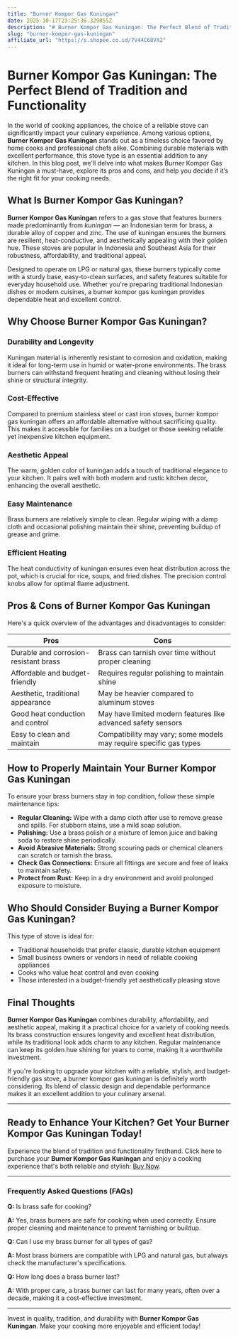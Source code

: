 ```yaml
---
title: "Burner Kompor Gas Kuningan"
date: 2025-10-17T23:25:36.329855Z
description: "# Burner Kompor Gas Kuningan: The Perfect Blend of Tradition and Functionality..."
slug: "burner-kompor-gas-kuningan"
affiliate_url: "https://s.shopee.co.id/7V44C68VX2"
---
```

# Burner Kompor Gas Kuningan: The Perfect Blend of Tradition and Functionality

In the world of cooking appliances, the choice of a reliable stove can significantly impact your culinary experience. Among various options, **Burner Kompor Gas Kuningan** stands out as a timeless choice favored by home cooks and professional chefs alike. Combining durable materials with excellent performance, this stove type is an essential addition to any kitchen. In this blog post, we'll delve into what makes Burner Kompor Gas Kuningan a must-have, explore its pros and cons, and help you decide if it’s the right fit for your cooking needs.

## What Is Burner Kompor Gas Kuningan?

**Burner Kompor Gas Kuningan** refers to a gas stove that features burners made predominantly from *kuningan* — an Indonesian term for brass, a durable alloy of copper and zinc. The use of kuningan ensures the burners are resilient, heat-conductive, and aesthetically appealing with their golden hue. These stoves are popular in Indonesia and Southeast Asia for their robustness, affordability, and traditional appeal.

Designed to operate on LPG or natural gas, these burners typically come with a sturdy base, easy-to-clean surfaces, and safety features suitable for everyday household use. Whether you're preparing traditional Indonesian dishes or modern cuisines, a burner kompor gas kuningan provides dependable heat and excellent control.

## Why Choose Burner Kompor Gas Kuningan?

### Durability and Longevity

Kuningan material is inherently resistant to corrosion and oxidation, making it ideal for long-term use in humid or water-prone environments. The brass burners can withstand frequent heating and cleaning without losing their shine or structural integrity.

### Cost-Effective

Compared to premium stainless steel or cast iron stoves, burner kompor gas kuningan offers an affordable alternative without sacrificing quality. This makes it accessible for families on a budget or those seeking reliable yet inexpensive kitchen equipment.

### Aesthetic Appeal

The warm, golden color of kuningan adds a touch of traditional elegance to your kitchen. It pairs well with both modern and rustic kitchen decor, enhancing the overall aesthetic.

### Easy Maintenance

Brass burners are relatively simple to clean. Regular wiping with a damp cloth and occasional polishing maintain their shine, preventing buildup of grease and grime.

### Efficient Heating

The heat conductivity of kuningan ensures even heat distribution across the pot, which is crucial for rice, soups, and fried dishes. The precision control knobs allow for optimal flame adjustment.

## Pros & Cons of Burner Kompor Gas Kuningan

Here's a quick overview of the advantages and disadvantages to consider:

| **Pros**                               | **Cons**                               |
|----------------------------------------|----------------------------------------|
| Durable and corrosion-resistant brass | Brass can tarnish over time without proper cleaning |
| Affordable and budget-friendly       | Requires regular polishing to maintain shine |
| Aesthetic, traditional appearance    | May be heavier compared to aluminum stoves |
| Good heat conduction and control     | May have limited modern features like advanced safety sensors |
| Easy to clean and maintain           | Compatibility may vary; some models may require specific gas types |

## How to Properly Maintain Your Burner Kompor Gas Kuningan

To ensure your brass burners stay in top condition, follow these simple maintenance tips:

- **Regular Cleaning:** Wipe with a damp cloth after use to remove grease and spills. For stubborn stains, use a mild soap solution.
- **Polishing:** Use a brass polish or a mixture of lemon juice and baking soda to restore shine periodically.
- **Avoid Abrasive Materials:** Strong scouring pads or chemical cleaners can scratch or tarnish the brass.
- **Check Gas Connections:** Ensure all fittings are secure and free of leaks to maintain safety.
- **Protect from Rust:** Keep in a dry environment and avoid prolonged exposure to moisture.

## Who Should Consider Buying a Burner Kompor Gas Kuningan?

This type of stove is ideal for:

- Traditional households that prefer classic, durable kitchen equipment
- Small business owners or vendors in need of reliable cooking appliances
- Cooks who value heat control and even cooking
- Those interested in a budget-friendly yet aesthetically pleasing stove

## Final Thoughts

**Burner Kompor Gas Kuningan** combines durability, affordability, and aesthetic appeal, making it a practical choice for a variety of cooking needs. Its brass construction ensures longevity and excellent heat distribution, while its traditional look adds charm to any kitchen. Regular maintenance can keep its golden hue shining for years to come, making it a worthwhile investment.

If you're looking to upgrade your kitchen with a reliable, stylish, and budget-friendly gas stove, a burner kompor gas kuningan is definitely worth considering. Its blend of classic design and dependable performance makes it an excellent addition to your culinary arsenal.

---

## Ready to Enhance Your Kitchen? Get Your Burner Kompor Gas Kuningan Today!

Experience the blend of tradition and functionality firsthand. Click here to purchase your **Burner Kompor Gas Kuningan** and enjoy a cooking experience that's both reliable and stylish: [Buy Now](https://s.shopee.co.id/7V44C68VX2).

---

### Frequently Asked Questions (FAQs)

**Q:** Is brass safe for cooking?

**A:** Yes, brass burners are safe for cooking when used correctly. Ensure proper cleaning and maintenance to prevent tarnishing or buildup.

**Q:** Can I use my brass burner for all types of gas?

**A:** Most brass burners are compatible with LPG and natural gas, but always check the manufacturer's specifications.

**Q:** How long does a brass burner last?

**A:** With proper care, a brass burner can last for many years, often over a decade, making it a cost-effective investment.

---

Invest in quality, tradition, and durability with **Burner Kompor Gas Kuningan**. Make your cooking more enjoyable and efficient today!
